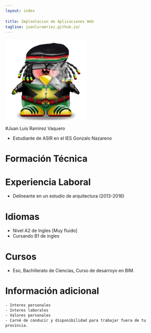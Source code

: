 ```yaml
---
layout: index

title: Implantacion de Aplicaciones Web 
tagline: juanluramriez.github.io/
---
```


![imagen](/images/linux.jpg)

#Juan Luis Ramirez Vaquero

* Estudiante de ASIR en el IES Gonzalo Nazareno

# Formación Técnica


# Experiencia Laboral
* Delineante en un estudio de arquitectura (2013-2016)

# Idiomas
* Nivel A2 de Ingles [Muy fluido]
* Cursando B1 de ingles

# Cursos
* Eso, Bachillerato de Ciencias, Curso de desarroyo en BIM.

# Información adicional
	- Interes personales
	- Interes laborales
	- Valores personales
	- Carné de conducir y disponibilidad para trabajar fuera de tu provincia.
